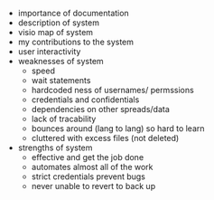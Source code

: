 - importance of documentation
- description of system
- visio map of system
- my contributions to the system
- user interactivity 
- weaknesses of system
  - speed
  - wait statements
  - hardcoded ness of usernames/ permssions
  - credentials and confidentials
  - dependencies on other spreads/data
  - lack of tracability
  - bounces around (lang to lang) so hard to learn
  - cluttered with excess files (not deleted)
- strengths of system
  - effective and get the job done
  - automates almost all of the work
  - strict credentials prevent bugs
  - never unable to revert to back up
